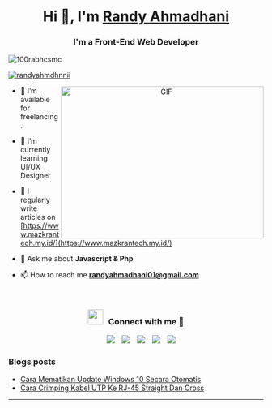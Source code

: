 <h1 align="center">Hi 👋, I'm <a href="https://randyahmadhani.netlify.app/" target="blank">
Randy Ahmadhani</a></h1>
<h3 align="center">I'm a Front-End Web Developer</h3>

<p align="left"> <img src="https://komarev.com/ghpvc/?username=100rabhcsmc&label=Profile%20views&color=0e75b6&style=flat" alt="100rabhcsmc" /> </p>

<p align="left"> <a href="https://twitter.com/randyahmdhnnii" target="blank"><img src="https://img.shields.io/twitter/follow/randyahmdhnnii?logo=twitter&style=for-the-badge" alt="randyahmdhnnii" /></a> </p>

<a target="_blank" align="center">
  <img align="right" top="500" height="300" width="400" alt="GIF" src="https://media.giphy.com/media/SWoSkN6DxTszqIKEqv/giphy.gif">
</a>

- 🤝 I’m available for freelancing.

- 🌱 I’m currently learning UI/UX Designer

- 📝 I regularly write articles on [https://www.mazkrantech.my.id/](https://www.mazkrantech.my.id/)

- 💬 Ask me about **Javascript & Php**

- 📫 How to reach me **randyahmadhani01@gmail.com**
<br/>
<h3 align="center" > <img src="https://media.giphy.com/media/iY8CRBdQXODJSCERIr/giphy.gif" width="30" height="30" style="margin-right: 10px;">Connect with me 🤝 </h3>

<p align="center">

 <div align="center"  class="icons-social" style="margin-left: 10px;">
        <a style="margin-left: 10px;"  target="_blank" href="https://www.linkedin.com/in/randyahmadhani">
			<img src="https://img.icons8.com/doodle/40/000000/linkedin--v2.png"></a>
        <a style="margin-left: 10px;" target="_blank" href="https://github.com/randyahmdhnnii">
		<img src="https://img.icons8.com/doodle/40/000000/github--v1.png"></a>
        <a style="margin-left: 10px;" target="_blank" href="https://instagram.com/randyahmdhnnii_">
			<img src="https://img.icons8.com/doodle/40/000000/instagram-new--v2.png"></a>
		<a style="margin-left: 10px;" target="_blank" href="https://randyahmadhani.netlify.app/img/twitter.svg">
			<img src="https://img.icons8.com/doodle/1x/twitter-squared--v2.png" ></a>
		<a style="margin-left: 10px;" target="_blank" href="https://youtube.com/c/BangRann">
				<img src="https://img.icons8.com/doodle/1x/youtube--v2.png" ></a>
      </div>

</p>

### Blogs posts

<!-- BLOG-POST-LIST:START -->

- [Cara Mematikan Update Windows 10 Secara Otomatis](https://www.mazkrantech.my.id/2022/03/cara-mematikan-update-otomatis-windows10.html)
- [Cara Crimping Kabel UTP Ke RJ-45 Straight Dan Cross](https://www.mazkrantech.my.id/2022/02/crimping-kabel-utp-straight-dan-cross.html)
<!-- BLOG-POST-LIST:END -->

---
